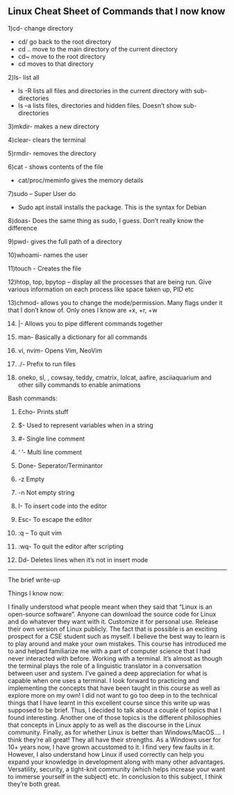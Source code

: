 Linux Cheat Sheet of Commands that I now know 
---------------------------------------------------------------------------------------------------------------------
1)cd- change directory
-	cd/  go back to the root directory
-	cd .. move to the main directory of the current directory
-	cd~ move to the root directory
-	cd <dirname> moves to that directory
  
2)ls- list all
-	ls -R lists all files and directories in the current directory with sub-directories
-	 ls –a lists files, directories and hidden files. Doesn’t show sub-directories
  
3)mkdir- makes a new directory
  
4)clear- clears the terminal
  
5)rmdir- removes the directory

6)cat <filename>- shows contents of the file
- cat/proc/meminfo gives the memory details

7)sudo – Super User do
-	Sudo apt install <package> installs the package. This is the syntax for Debian

8)doas- Does the same thing as sudo, I guess. Don’t really know the difference

9)pwd- gives the full path of a directory

10)whoami- names the user

11)touch <filename>- Creates the file

12)htop, top, bpytop – display all the processes that are being run. Give various information on each process like space taken up, PID etc

13)chmod- allows you to change the mode/permission. Many flags under it that I don’t know of. Only ones I know are +x, +r, +w

14) |- Allows you to pipe different commands together

15) man- Basically a dictionary for all commands

16) vi, nvim- Opens Vim, NeoVim

17) ./- Prefix to run files 

18) oneko, sl, , cowsay, teddy, cmatrix, lolcat, aafire, asciiaquarium and other silly commands to enable animations

  
Bash commands:
  

1)	Echo- Prints stuff

2)	$- Used to represent variables when in a string

3)	#- Single line comment

4)	‘ ’- Multi line comment

5)	Done- Seperator/Terminantor

6)	-z Empty

7)	-n Not empty string

8)	I- To insert code into the editor

9)	Esc- To escape the editor

10)	:q – To quit vim

11)	:wq- To quit the editor after scripting

12)	Dd- Deletes lines when it’s not in insert mode
-----------------------------------------------------------------------------------------------------------------------------------------------------------------------

The brief write-up

Things I know now:

I finally understood what people meant when they said that “Linux is an open-source software”. Anyone can download the source code for Linux and do whatever they want
with it. Customize it for personal use. Release their own version of Linux publicly. The fact that is possible is an exciting prospect for a CSE student such as myself.
I believe the best way to learn is to play around and make your own mistakes. This course has introduced me to and helped familiarize me with a part of computer science 
that I had never interacted with before. Working with a terminal. It’s almost as though the terminal plays the role of a linguistic translator in a conversation between
user and system. I’ve gained a deep appreciation for what is capable when one uses a terminal. I look forward to practicing and implementing the concepts that have been 
taught in this course as well as explore more on my own! I did not want to go too deep in to the technical things that I have learnt in this excellent course since this
write up was supposed to be brief. Thus, I decided to talk about a couple of topics that I found interesting. Another one of those topics is the different philosophies 
that concepts in Linux apply to as well as the discourse in the Linux community. 
Finally, as for whether Linux is better than Windows/MacOS…. I think they’re all great! They all have their strengths. As a Windows user for 10+ years now, I have grown accustomed to it. I find very few faults in it. However, I also understand how Linux if used correctly can help you expand your knowledge in development along with many other advantages. Versatility, security, a tight-knit community (which helps increase your want to immerse yourself in the subject) etc. In conclusion to this subject, I think they’re both great. 

